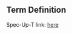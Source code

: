 ## Term Definition

Spec-Up-T link: <a href='https://weboftrust.github.io/WOT-terms/docs/glossary/iss'>here</a>
